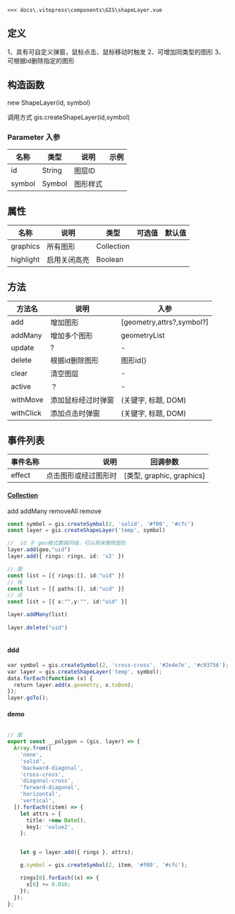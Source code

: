 <gis-shapeLayer />
<Code>
<<< docs\.vitepress\components\GIS\shapeLayer.vue
</Code>

## 定义
1、具有可自定义弹窗，鼠标点击、鼠标移动时触发
2、可增加同类型的图形
3、可根据id删除指定的图形

## 构造函数
new ShapeLayer(id, symbol)

调用方式 gis.createShapeLayer(id,symbol)

### Parameter 入参
| 名称   | 类型   | 说明     | 示例 |
| ------ | ------ | -------- | ---- |
| id     | String | 图层ID   |      |
| symbol | Symbol | 图形样式 |      |


## 属性
| 名称      | 说明         | 类型       | 可选值 | 默认值 |
| --------- | ------------ | ---------- | ------ | ------ |
| graphics  | 所有图形     | Collection |
| highlight | 启用关闭高亮 | Boolean    |


## 方法
| 方法名    | 说明               | 入参                    |
| --------- | ------------------ | ----------------------- |
| add       | 增加图形           | [geometry,attrs?,symbol?] |
| addMany   | 增加多个图形       | geometryList            |
| update    | ?                  | -                       |
| delete    | 根据id删除图形     | 图形id()                |
| clear     | 清空图层           | -                       |
| active    | ？                 | -                       |
| withMove  | 添加鼠标经过时弹窗 | (关键字, 标题, DOM)     |
| withClick | 添加点击时弹窗     | (关键字, 标题, DOM)     |

 

 ## 事件列表
| 事件名称 |                 说明 |         回调参数          |
| -------- | -------------------: | :-----------------------: |
| effect   | 点击图形或经过图形时 | [类型, graphic, graphics] |



#### [Collection](http://192.168.3.91/esri/v415_sdk/latest/api-reference/esri-core-Collection.html)
add addMany removeAll remove


```ts
const symbol = gis.createSymbol(2, 'solid', '#f00', '#cfc')
const layer = gis.createShapeLayer('temp', symbol)

//  id 于 geo格式数据同级，可以用来删除图形
layer.add(geo,"uid")
layer.add({ rings: rings, id: 'v2' })

// 面
const list = [{ rings:[], id:"uid" }]
// 线
const list = [{ paths:[], id:"uid" }]
// 点
const list = [{ x:"",y:"", id:"uid" }]

layer.addMany(list)
 
layer.delete("uid")
 

```

#### ddd
```ts
var symbol = gis.createSymbol(2, 'cross-cross', '#2e4e7e', '#c93756');
var layer = gis.createShapeLayer('temp', symbol);
data.forEach(function (x) {
  return layer.add(x.geometry, x.txBsm);
});
layer.goTo();
```


#### demo
```ts

// 面
export const __polygon = (gis, layer) => {
  Array.from([
    'none',
    'solid',
    'backward-diagonal',
    'cross-cross',
    'diagonal-cross',
    'forward-diagonal',
    'horizontal',
    'vertical',
  ]).forEach((item) => {
    let attrs = {
      title: +new Date(),
      key1: 'value2',
    };


    let g = layer.add({ rings }, attrs);

    g.symbol = gis.createSymbol(2, item, '#f00', '#cfc');

    rings[0].forEach((x) => {
      x[0] += 0.016;
    });
  });
};


```